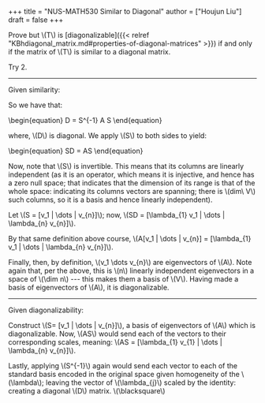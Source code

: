 +++
title = "NUS-MATH530 Similar to Diagonal"
author = ["Houjun Liu"]
draft = false
+++

Prove but \\(T\\) is [diagonalizable]({{< relref "KBhdiagonal_matrix.md#properties-of-diagonal-matrices" >}}) if and only if the matrix of \\(T\\) is similar to a diagonal matrix.

Try 2.

---

Given similarity:

So we have that:

\begin{equation}
D = S^{-1} A S
\end{equation}

where, \\(D\\) is diagonal. We apply \\(S\\) to both sides to yield:

\begin{equation}
SD = AS
\end{equation}

Now, note that \\(S\\) is invertible. This means that its columns are linearly independent (as it is an operator, which means it is injective, and hence has a zero null space; that indicates that the dimension of its range is that of the whole space: indicating its columns vectors are spanning; there is \\(dim\ V\\) such columns, so it is a basis and hence linearly independent).

Let \\(S = [v\_1 | \dots | v\_{n}]\\); now, \\(SD = [\lambda\_{1} v\_1 | \dots | \lambda\_{n} v\_{n}]\\).

By that same definition above course, \\(A[v\_1 | \dots | v\_{n}] = [\lambda\_{1} v\_1 | \dots | \lambda\_{n} v\_{n}]\\).

Finally, then, by definition, \\(v\_1 \dots v\_{n}\\) are eigenvectors of \\(A\\). Note again that, per the above, this is \\(n\\) linearly independent eigenvectors in a space of \\(\dim n\\) --- this makes them a basis of \\(V\\). Having made a basis of eigenvectors of \\(A\\), it is diagonalizable.

---

Given diagonalizability:

Construct \\(S= [v\_1 | \dots | v\_{n}]\\), a basis of eigenvectors of \\(A\\) which is diagonalizable. Now, \\(AS\\) would send each of the vectors to their corresponding scales, meaning: \\(AS = [\lambda\_{1} v\_{1} | \dots | \lambda\_{n} v\_{n}]\\).

Lastly, applying \\(S^{-1}\\) again would send each vector to each of the standard basis encoded in the original space given homogeneity of the \\(\lambda\\); leaving the vector of \\(\lambda\_{j}\\) scaled by the identity: creating a diagonal \\(D\\) matrix. \\(\blacksquare\\)